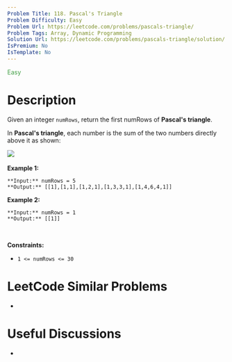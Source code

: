 ```yaml
---
Problem Title: 118. Pascal's Triangle
Problem Difficulty: Easy
Problem Url: https://leetcode.com/problems/pascals-triangle/
Problem Tags: Array, Dynamic Programming
Solution Url: https://leetcode.com/problems/pascals-triangle/solution/
IsPremium: No
IsTemplate: No
---
```


<span style="color: rgb(67, 160, 71);">Easy</span>

# Description

Given an integer `numRows`, return the first numRows of **Pascal's triangle**.


In **Pascal's triangle**, each number is the sum of the two numbers directly above it as shown:


![](https://upload.wikimedia.org/wikipedia/commons/0/0d/PascalTriangleAnimated2.gif)
 


**Example 1:**



```
**Input:** numRows = 5
**Output:** [[1],[1,1],[1,2,1],[1,3,3,1],[1,4,6,4,1]]

```
**Example 2:**



```
**Input:** numRows = 1
**Output:** [[1]]

```

 


**Constraints:**


* `1 <= numRows <= 30`




# LeetCode Similar Problems

- []()

# Useful Discussions

- []()
